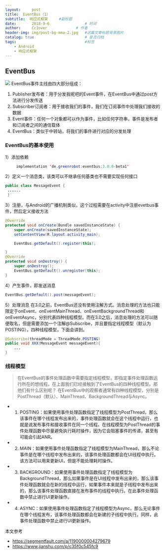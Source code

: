 ```yaml
---
layout:     post   				    
title:  EventBus（1）				 
subtitle:  响应式框架     #副标题
date:       2018-9-6			   	# 时间
author:     Cc1over				# 作者
header-img: img/post-bg-mma-2.jpg 	#这篇文章标题背景图片
catalog: true 						# 是否归档
tags:								#标签
    - Android
    - 响应式框架
---
```

## EventBus
![](https://upload-images.jianshu.io/upload_images/1797490-88b4a064b9723ef6.png)
EventBus事件主线由四大部分组成：
1) Publisher发布者：用于分发我呢吧的Event事件，在EventBus中通过post方法进行分发传送
2) Subscriber订阅者：用于接收我们的事件，我们在订阅事件中处理我们接收的数据
3) Event事件：任何一个对象都可以作为事件，比如任何字符串，事件是发布者和订阅者之间的通信载体
4) EventBus：类似于中转站，将我们的事件进行对应的分发处理
### EventBus的基本使用
1）添加依赖
```java
     implementation 'de.greenrobot:eventbus:3.0.0-beta1'
```

2）定义一个消息类，该类可以不继承任何基类也不需要实现任何接口
```java
public class MessageEvent {
 ......
 }
```

3）注册，与Android的广播机制类似，这个过程需要在activity中注册evetbus事件，然后定义接收方法
```java
@Override
protected void onCreate(Bundle savedInstanceState) {
    super.onCreate(savedInstanceState);
    setContentView(R.layout.activity_main);

    EventBus.getDefault().register(this);

}
@Override
protected void onDestroy() {
    super.onDestroy();
    EventBus.getDefault().unregister(this);
}
```

4）产生事件，即发送消息
```java
EventBus.getDefault().post(messageEvent);
```

5）处理消息
在3.0之前，EventBus还没有使用注解方式。消息处理的方法也只能限定于onEvent、onEventMainThread、onEventBackgroundThread和onEventAsync，分别代表四种线程模型。而在3.0之后，消息处理的方法可以随便取名，但是需要添加一个注解@Subscribe，并且要指定线程模型（默认为POSTING），四种线程模型，下面会讲到。
```java
@Subscribe(threadMode = ThreadMode.POSTING)
public void XXX(MessageEvent messageEvent){
    ... 
}
```
### 线程模型
> 在EventBus的事件处理函数中需要指定线程模型，即指定事件处理函数运行所在的想线程。在上面我们已经接触到了EventBus的四种线程模型。那他们有什么区别呢？ 在EventBus中的观察者通常有四种线程模型，分别是PostThread（默认）、MainThread、BackgroundThread与Async。

* 1) POSTING：如果使用事件处理函数指定了线程模型为PostThread，那么该事件在哪个线程发布出来的，事件处理函数就会在这个线程中运行，也就是说发布事件和接收事件在同一个线程。在线程模型为PostThread的事件处理函数中尽量避免执行耗时操作，因为它会阻塞事件的传递，甚至有可能会引起ANR。

* 2) MAIN：如果使用事件处理函数指定了线程模型为MainThread，那么不论事件是在哪个线程中发布出来的，该事件处理函数都会在UI线程中执行。该方法可以用来更新UI，但是不能处理耗时操作。

* 3) BACKGROUND：如果使用事件处理函数指定了线程模型为BackgroundThread，那么如果事件是在UI线程中发布出来的，那么该事件处理函数就会在新的线程中运行，如果事件本来就是子线程中发布出来的，那么该事件处理函数直接在发布事件的线程中执行。在此事件处理函数中禁止进行UI更新操作。

* 4) ASYNC：如果使用事件处理函数指定了线程模型为Async，那么无论事件在哪个线程发布，该事件处理函数都会在新建的子线程中执行。同样，此事件处理函数中禁止进行UI更新操作。

本文参考
* https://segmentfault.com/a/1190000004279679
* https://www.jianshu.com/p/c35f0c545fc9